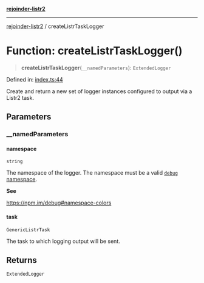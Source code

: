[**rejoinder-listr2**](../README.md)

***

[rejoinder-listr2](../README.md) / createListrTaskLogger

# Function: createListrTaskLogger()

> **createListrTaskLogger**(`__namedParameters`): `ExtendedLogger`

Defined in: [index.ts:44](https://github.com/Xunnamius/rejoinder/blob/133b4f924be655aa01a49d03e5d1594795ffe3bd/packages/listr2/src/index.ts#L44)

Create and return a new set of logger instances configured to output via a
Listr2 task.

## Parameters

### \_\_namedParameters

#### namespace

`string`

The namespace of the logger. The namespace must be a valid [`debug`
namespace](https://npm.im/debug#namespace-colors).

**See**

https://npm.im/debug#namespace-colors

#### task

`GenericListrTask`

The task to which logging output will be sent.

## Returns

`ExtendedLogger`
